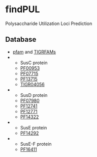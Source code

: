 # findPUL
Polysaccharide Utilization Loci Prediction

Database
-----------
* [pfam](http://pfam.xfam.org/) and [TIGRFAMs](http://tigrfams.jcvi.org/cgi-bin/index.cgi)
* * SusC protein
  * [PF00953](http://pfam.xfam.org/family/PF00953)
  * [PF07715](http://pfam.xfam.org/family/PF07715)
  * [PF13715](http://pfam.xfam.org/family/PF13715)
  * [TIGR04056](https://ftp.ncbi.nlm.nih.gov/hmm/TIGRFAMs/release_15.0/)
* * SusD protein
  * [PF07980](http://pfam.xfam.org/family/PF07980)
  * [PF12741](http://pfam.xfam.org/family/PF12741)
  * [PF12771](http://pfam.xfam.org/family/PF12771)
  * [PF14322](http://pfam.xfam.org/family/PF14322)
* * SusE protein
  * [PF14292](http://pfam.xfam.org/family/PF14292)
* * SusE-F protein
  * [PF16411](http://pfam.xfam.org/family/PF16411)
  
